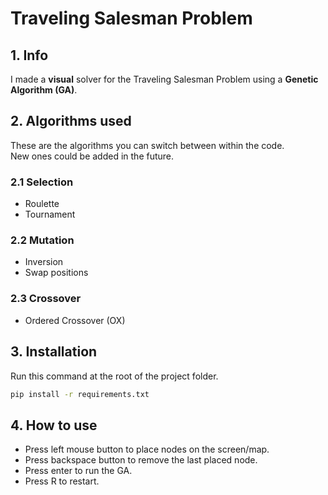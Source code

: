# Traveling Salesman Problem

## 1. Info
I made a **visual** solver for the Traveling Salesman Problem using a **Genetic Algorithm (GA)**.

## 2. Algorithms used
These are the algorithms you can switch between within the code.  
New ones could be added in the future.
### 2.1 Selection
- Roulette
- Tournament
### 2.2 Mutation
- Inversion
- Swap positions
### 2.3 Crossover
- Ordered Crossover (OX)

## 3. Installation
Run this command at the root of the project folder.

```bash
pip install -r requirements.txt
```
## 4. How to use
- Press left mouse button to place nodes on the screen/map.  
- Press backspace button to remove the last placed node.
- Press enter to run the GA.
- Press R to restart.

